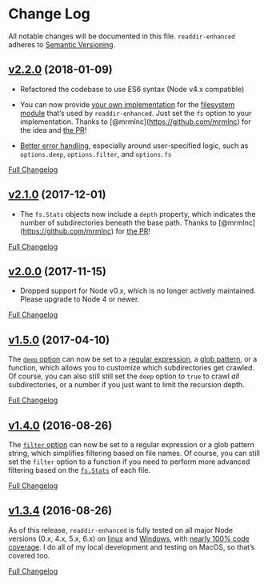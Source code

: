 Change Log
==========

All notable changes will be documented in this file. `readdir-enhanced` adheres to [Semantic Versioning](http://semver.org/).

[v2.2.0](https://github.com/BigstickCarpet/readdir-enhanced/tree/v2.2.0) (2018-01-09)
-------------------------------------------------------------------------------------

-   Refactored the codebase to use ES6 syntax (Node v4.x compatible)

-   You can now provide [your own implementation](https://github.com/BigstickCarpet/readdir-enhanced#custom-fs-methods) for the [filesystem module](https://nodejs.org/api/fs.html) that’s used by `readdir-enhanced`. Just set the `fs` option to your implementation. Thanks to <span class="citation" data-cites="mrmlnc">\[@mrmlnc\]</span>(https://github.com/mrmlnc) for the idea and [the PR](https://github.com/BigstickCarpet/readdir-enhanced/pull/10)!

-   [Better error handling](https://github.com/BigstickCarpet/readdir-enhanced/commit/0d330b68524bafbdeae11566a3e8af1bc3f184bf), especially around user-specified logic, such as `options.deep`, `options.filter`, and `options.fs`

[Full Changelog](https://github.com/BigstickCarpet/readdir-enhanced/compare/v2.1.0...v2.2.0)

[v2.1.0](https://github.com/BigstickCarpet/readdir-enhanced/tree/v2.1.0) (2017-12-01)
-------------------------------------------------------------------------------------

-   The `fs.Stats` objects now include a `depth` property, which indicates the number of subdirectories beneath the base path. Thanks to <span class="citation" data-cites="mrmlnc">\[@mrmlnc\]</span>(https://github.com/mrmlnc) for [the PR](https://github.com/BigstickCarpet/readdir-enhanced/pull/8)!

[Full Changelog](https://github.com/BigstickCarpet/readdir-enhanced/compare/v2.0.0...v2.1.0)

[v2.0.0](https://github.com/BigstickCarpet/readdir-enhanced/tree/v2.0.0) (2017-11-15)
-------------------------------------------------------------------------------------

-   Dropped support for Node v0.x, which is no longer actively maintained. Please upgrade to Node 4 or newer.

[Full Changelog](https://github.com/BigstickCarpet/readdir-enhanced/compare/v1.5.0...v2.0.0)

[v1.5.0](https://github.com/BigstickCarpet/readdir-enhanced/tree/v1.5.0) (2017-04-10)
-------------------------------------------------------------------------------------

The [`deep` option](README.md#deep) can now be set to a [regular expression](https://developer.mozilla.org/en-US/docs/Web/JavaScript/Reference/Global_Objects/RegExp), a [glob pattern](https://github.com/isaacs/node-glob#glob-primer), or a function, which allows you to customize which subdirectories get crawled. Of course, you can also still still set the `deep` option to `true` to crawl *all* subdirectories, or a number if you just want to limit the recursion depth.

[Full Changelog](https://github.com/BigstickCarpet/readdir-enhanced/compare/v1.4.0...v1.5.0)

[v1.4.0](https://github.com/BigstickCarpet/readdir-enhanced/tree/v1.4.0) (2016-08-26)
-------------------------------------------------------------------------------------

The [`filter` option](README.md#filter) can now be set to a regular expression or a glob pattern string, which simplifies filtering based on file names. Of course, you can still set the `filter` option to a function if you need to perform more advanced filtering based on the [`fs.Stats`](https://nodejs.org/api/fs.html#fs_class_fs_stats) of each file.

[Full Changelog](https://github.com/BigstickCarpet/readdir-enhanced/compare/v1.3.4...v1.4.0)

[v1.3.4](https://github.com/BigstickCarpet/readdir-enhanced/tree/v1.3.4) (2016-08-26)
-------------------------------------------------------------------------------------

As of this release, `readdir-enhanced` is fully tested on all major Node versions (0.x, 4.x, 5.x, 6.x) on [linux](https://travis-ci.org/BigstickCarpet/readdir-enhanced) and [Windows](https://ci.appveyor.com/project/BigstickCarpet/readdir-enhanced/branch/master), with [nearly 100% code coverage](https://coveralls.io/github/BigstickCarpet/readdir-enhanced?branch=master). I do all of my local development and testing on MacOS, so that’s covered too.

[Full Changelog](https://github.com/BigstickCarpet/readdir-enhanced/compare/v1.0.1...v1.3.4)
